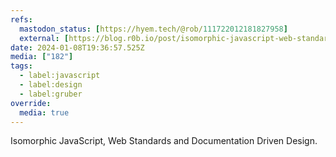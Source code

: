 ```yaml
---
refs:
  mastodon_status: [https://hyem.tech/@rob/111722012181827958]
  external: [https://blog.r0b.io/post/isomorphic-javascript-web-standards-and-documentation-driven-design/]
date: 2024-01-08T19:36:57.525Z
media: ["182"]
tags:
  - label:javascript
  - label:design
  - label:gruber
override:
  media: true
---
```


Isomorphic JavaScript, Web Standards and Documentation Driven Design.
